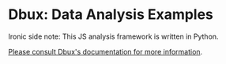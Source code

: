# Dbux: Data Analysis Examples

Ironic side note: This JS analysis framework is written in Python.

[Please consult Dbux's documentation for more information](https://domiii.github.io/dbux/advanced/data-analysis).
